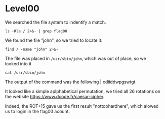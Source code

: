 # Level00

We searched the file system to indentify a match.

`ls -Rla / 2>&- | grep flag00`

We found the file "john", so we tried to locate it.

`find / -name "john" 2>&-`

The file was placed in `/usr/sbin/john`, which was out of place, so we looked into it

`cat /usr/sbin/john`

The output of the command was the following | cdiiddwpgswtgt

It looked like a simple aplphabetical permutation, we tried all 26 rotations on the website https://www.dcode.fr/caesar-cipher.

Indeed, the ROT+15 gave us the first result "nottoohardhere", which alowed us to login in the flag00 acount.
